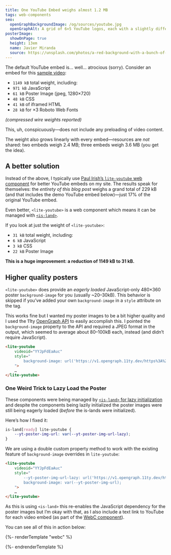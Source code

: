 ```yaml
---
title: One YouTube Embed weighs almost 1.2 MB
tags: web-components
seo:
  openGraphBackgroundImage: /og/sources/youtube.jpg
  openGraphAlt: A grid of 6×5 YouTube logos, each with a slightly different rotation
posterImage:
  showOnPage: true
  height: 13em
  name: Javier Miranda
  source: https://unsplash.com/photos/a-red-background-with-a-bunch-of-white-arrows-xW7d0pvzdDk
---
```

The default YouTube embed is… well… atrocious (sorry). Consider an embed for this [sample video](https://www.youtube.com/watch?v=YYJpFdEaAuc):

* `1149 kB` total weight, including:
* `971 kB` JavaScript
* `61 kB` Poster Image (jpeg, 1280×720)
* `48 kB` CSS
* `41 kB` of iframed HTML
* `28 kB` for ×3 Roboto Web Fonts

_(compressed wire weights reported)_

This, uh, conspicuously—does not include any preloading of video content.

The weight also grows linearly with every embed—resources are _not_ shared: two embeds weigh 2.4 MB; three embeds weigh 3.6 MB (you get the idea).

## A better solution

Instead of the above, I typically use [Paul Irish’s `lite-youtube` web component](https://github.com/paulirish/lite-youtube-embed) for better YouTube embeds on my site. The results speak for themselves: the _entirety of this blog post_ weighs a grand total of 229 kB (and that includes the demo YouTube embed below)—just 17% of the original YouTube embed.

Even better, `<lite-youtube>` is a web component which means it can be managed with [`<is-land>`](/web/is-land/).

If you look at just the weight of `<lite-youtube>`:

* `31 kB` total weight, including:
* `6 kB` JavaScript
* `3 kB` CSS
* `22 kB` Poster Image

**This is a huge improvement: a reduction of 1149 kB to 31 kB.**

## Higher quality posters

`<lite-youtube>` does provide an _eagerly loaded_ JavaScript-only 480×360 poster `background-image` for you (usually ~20–30kB). This behavior is skipped if you’ve added your own `background-image` in a `style` attribute on the tag.

This works fine but I wanted my poster images to be a bit higher quality and I used the 11ty [OpenGraph API](https://www.11ty.dev/docs/services/opengraph/) to easily accomplish this. I pointed the `background-image` property to the API and required a JPEG format in the output, which seemed to average about 80–100kB each, instead (and didn’t require JavaScript).

```html
<lite-youtube
	videoid="YYJpFdEaAuc"
	style="
		background-image: url('https://v1.opengraph.11ty.dev/https%3A%2F%2Fyoutube.com%2Fwatch%3Fv%3DYYJpFdEaAuc/auto/jpeg/');
	">
	…
</lite-youtube>
```

### One Weird Trick to Lazy Load the Poster

These components were being managed by [`<is-land>` for lazy initialization](https://github.com/zachleat/zachleat.com/blob/80c605c0654ff509a996d5dbbef7c142fae01f7b/_components/youtube-lite-player.webc) and despite the components being lazily initialized the poster images were still being eagerly loaded (_before_ the is-lands were initialized).

Here’s how I fixed it:

```css
is-land[ready] lite-youtube {
	--yt-poster-img-url: var(--yt-poster-img-url-lazy);
}
```

We are using a double custom property method to work with the existing feature of `background-image` overrides in `lite-youtube`:

```html
<lite-youtube
	videoid="YYJpFdEaAuc"
	style="
		--yt-poster-img-url-lazy: url('https://v1.opengraph.11ty.dev/https%3A%2F%2Fyoutube.com%2Fwatch%3Fv%3DYYJpFdEaAuc/auto/jpeg/');
		background-image: var(--yt-poster-img-url);
	">
	…
</lite-youtube>
```

As this is using `<is-land>` this re-enables the JavaScript dependency for the poster images but I’m okay with that, as I also include a text link to YouTube for each video embed (as part of the [WebC component](https://github.com/zachleat/zachleat.com/blob/80c605c0654ff509a996d5dbbef7c142fae01f7b/_components/youtube-lite-player.webc)).

You can see all of this in action below:

{%- renderTemplate "webc" %}
<div><youtube-lite-player @slug="YYJpFdEaAuc" @start="188" @label="Partial Hydration and Islands Architecture—Eleventy 🎈 Weekly №12"></youtube-lite-player></div>
{%- endrenderTemplate %}